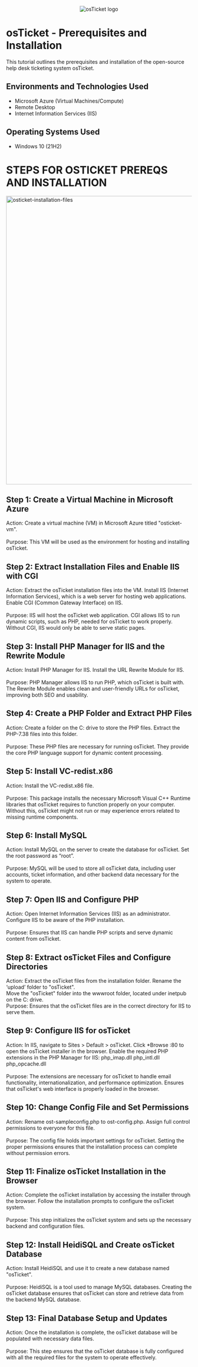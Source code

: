<p align="center">
<img src="https://i.imgur.com/Clzj7Xs.png" alt="osTicket logo"/>
</p>

<h1>osTicket - Prerequisites and Installation</h1>
This tutorial outlines the prerequisites and installation of the open-source help desk ticketing system osTicket.<br />

<h2>Environments and Technologies Used</h2>

- Microsoft Azure (Virtual Machines/Compute)
- Remote Desktop
- Internet Information Services (IIS)

<h2>Operating Systems Used </h2>

- Windows 10</b> (21H2)

<h1>STEPS FOR OSTICKET PREREQS AND INSTALLATION</h1>
<img width="782" alt="osticket-installation-files" src="https://github.com/user-attachments/assets/ea6f3657-19ae-4ec6-9613-364feac5ac13">

<h2>Step 1: Create a Virtual Machine in Microsoft Azure</h2>
Action: Create a virtual machine (VM) in Microsoft Azure titled "osticket-vm".<br>
<br>Purpose: This VM will be used as the environment for hosting and installing osTicket. 

<h2>Step 2: Extract Installation Files and Enable IIS with CGI</h2>
Action:
Extract the osTicket installation files into the VM.
Install IIS (Internet Information Services), which is a web server for hosting web applications.
Enable CGI (Common Gateway Interface) on IIS.<br>
<br>Purpose:
IIS will host the osTicket web application.
CGI allows IIS to run dynamic scripts, such as PHP, needed for osTicket to work properly. Without CGI, IIS would only be able to serve static pages.

<h2>Step 3: Install PHP Manager for IIS and the Rewrite Module</h2>
Action:
Install PHP Manager for IIS.
Install the URL Rewrite Module for IIS.<br>
<br>Purpose:
PHP Manager allows IIS to run PHP, which osTicket is built with.
The Rewrite Module enables clean and user-friendly URLs for osTicket, improving both SEO and usability.

<h2>Step 4: Create a PHP Folder and Extract PHP Files</h2>
Action:
Create a folder on the C: drive to store the PHP files.
Extract the PHP-7.38 files into this folder.<br>
<br>Purpose: These PHP files are necessary for running osTicket. They provide the core PHP language support for dynamic content processing.

<h2>Step 5: Install VC-redist.x86</h2>
Action: Install the VC-redist.x86 file.<br>
<br>Purpose:
This package installs the necessary Microsoft Visual C++ Runtime libraries that osTicket requires to function properly on your computer.
Without this, osTicket might not run or may experience errors related to missing runtime components.

<h2>Step 6: Install MySQL</h2>
Action: Install MySQL on the server to create the database for osTicket.
Set the root password as “root”.<br>
<br>Purpose: MySQL will be used to store all osTicket data, including user accounts, ticket information, and other backend data necessary for the system to operate.

<h2>Step 7: Open IIS and Configure PHP</h2>
Action: Open Internet Information Services (IIS) as an administrator.
Configure IIS to be aware of the PHP installation.<br>
<br>Purpose: Ensures that IIS can handle PHP scripts and serve dynamic content from osTicket.

<h2>Step 8: Extract osTicket Files and Configure Directories</h2>
Action:
Extract the osTicket files from the installation folder.
Rename the ‘upload’ folder to "osTicket".<br>
Move the "osTicket" folder into the wwwroot folder, located under inetpub on the C: drive.
<br>Purpose: Ensures that the osTicket files are in the correct directory for IIS to serve them.

<h2>Step 9: Configure IIS for osTicket</h2>
Action:
In IIS, navigate to Sites > Default > osTicket.
Click *Browse :80 to open the osTicket installer in the browser.
Enable the required PHP extensions in the PHP Manager for IIS:
php_imap.dll
php_intl.dll
php_opcache.dll<br>
<br>Purpose:
The extensions are necessary for osTicket to handle email functionality, internationalization, and performance optimization.
Ensures that osTicket's web interface is properly loaded in the browser.

<h2>Step 10: Change Config File and Set Permissions</h2>
Action:
Rename ost-sampleconfig.php to ost-config.php.
Assign full control permissions to everyone for this file.<br>
<br>Purpose: The config file holds important settings for osTicket. Setting the proper permissions ensures that the installation process can complete without permission errors.

<h2>Step 11: Finalize osTicket Installation in the Browser</h2>
Action:
Complete the osTicket installation by accessing the installer through the browser.
Follow the installation prompts to configure the osTicket system.<br>
<br>Purpose: This step initializes the osTicket system and sets up the necessary backend and configuration files.

<h2>Step 12: Install HeidiSQL and Create osTicket Database</h2>
Action: Install HeidiSQL and use it to create a new database named "osTicket".<br>
<br>Purpose: HeidiSQL is a tool used to manage MySQL databases. Creating the osTicket database ensures that osTicket can store and retrieve data from the backend MySQL database.

<h2>Step 13: Final Database Setup and Updates</h2>
Action: Once the installation is complete, the osTicket database will be populated with necessary data files.<br>
<br>Purpose: This step ensures that the osTicket database is fully configured with all the required files for the system to operate effectively.

